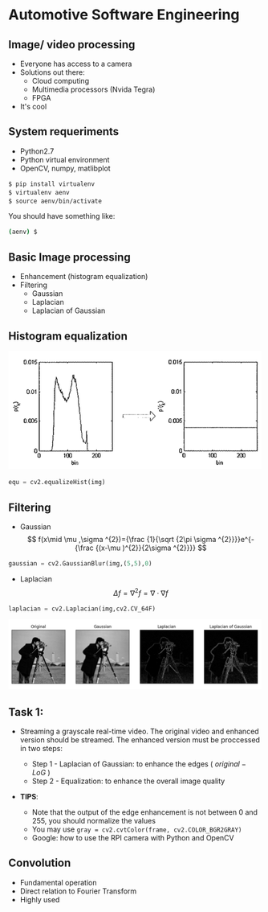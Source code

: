 # Automotive Software Engineering

## Image/ video processing
- Everyone has access to a camera 
- Solutions out there: 
    - Cloud computing
    - Multimedia processors (Nvida Tegra)
    - FPGA
- It's cool

## System requeriments
- Python2.7 
- Python virtual environment
- OpenCV, numpy, matlibplot

```sh
$ pip install virtualenv
$ virtualenv aenv
$ source aenv/bin/activate
```

You should have something like: 
```sh
(aenv) $ 
```

## Basic Image processing
- Enhancement (histogram equalization) 
- Filtering
    - Gaussian
    - Laplacian
    - Laplacian of Gaussian

## Histogram equalization
![Histogram equalization](images/equalization.png)

```python
equ = cv2.equalizeHist(img)
```

## Filtering 
- Gaussian
$$
 f(x\mid \mu ,\sigma ^{2})={\frac {1}{\sqrt {2\pi \sigma ^{2}}}}e^{-{\frac {(x-\mu )^{2}}{2\sigma ^{2}}}}
$$

```python
gaussian = cv2.GaussianBlur(img,(5,5),0)
```

- Laplacian
$$
 \Delta f=\nabla ^{2}f=\nabla \cdot \nabla f
$$

```python
laplacian = cv2.Laplacian(img,cv2.CV_64F)
```

![Filters](images/filters.png)


## Task 1:
- Streaming a grayscale real-time video. The original video and enhanced version should be streamed. The enhanced version must be proccessed in two steps:
    - Step 1 - Laplacian of Gaussian: to enhance the edges ( $original - LoG$ )
    - Step 2 - Equalization: to enhance the overall image quality

- **TIPS**: 
    - Note that the output of the edge enhancement is not between 0 and 255, you should normalize the values
    - You may use `gray = cv2.cvtColor(frame, cv2.COLOR_BGR2GRAY)`
    - Google: how to use the RPI camera with Python and OpenCV

## Convolution
- Fundamental operation 
- Direct relation to Fourier Transform
- Highly used







 
